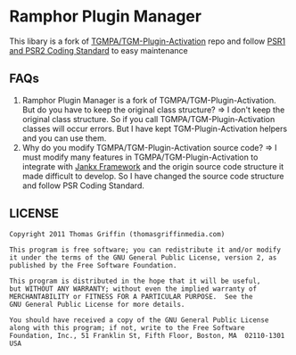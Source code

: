 Ramphor Plugin Manager
=

This libary is a fork of [TGMPA/TGM-Plugin-Activation](https://github.com/TGMPA/TGM-Plugin-Activation) repo and follow [PSR1 and PSR2 Coding Standard](https://www.php-fig.org/psr/) to easy maintenance

## FAQs

1. Ramphor Plugin Manager is a fork of TGMPA/TGM-Plugin-Activation. But do you have to keep the original class structure?
=> I don't keep the original class structure. So if you call TGMPA/TGM-Plugin-Activation classes will occur errors. But I have kept TGM-Plugin-Activation helpers and you can use them.
2. Why do you modify TGMPA/TGM-Plugin-Activation source code?
=> I must modify many features in TGMPA/TGM-Plugin-Activation to integrate with [Jankx Framework](https://github.com/jankx/jankx) and the origin source code structure it made difficult to develop. So I have changed the source code structure and follow PSR Coding Standard.


## LICENSE

```
Copyright 2011 Thomas Griffin (thomasgriffinmedia.com)

This program is free software; you can redistribute it and/or modify
it under the terms of the GNU General Public License, version 2, as
published by the Free Software Foundation.

This program is distributed in the hope that it will be useful,
but WITHOUT ANY WARRANTY; without even the implied warranty of
MERCHANTABILITY or FITNESS FOR A PARTICULAR PURPOSE.  See the
GNU General Public License for more details.

You should have received a copy of the GNU General Public License
along with this program; if not, write to the Free Software
Foundation, Inc., 51 Franklin St, Fifth Floor, Boston, MA  02110-1301  USA
```

